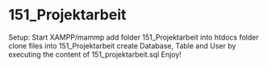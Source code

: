# 151_Projektarbeit
Setup:
Start XAMPP/mammp
add folder 151_Projektarbeit into htdocs folder
clone files into 151_Projektarbeit
create Database, Table and User by executing the content of 151_projektarbeit.sql
Enjoy!

